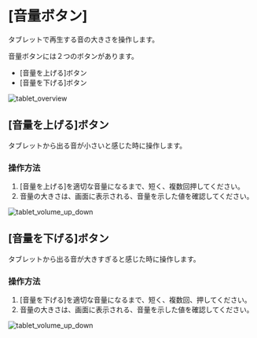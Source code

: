 # [音量ボタン]

タブレットで再生する音の大きさを操作します。

音量ボタンには２つのボタンがあります。
  * [音量を上げる]ボタン
  * [音量を下げる]ボタン

![tablet_overview](https://mega.nz/file/rFUigQYQ#JZGP7WIfz3mL1et1jl8JKQ1a4wRSOwLhr7S0RSusmKw)

## [音量を上げる]ボタン

タブレットから出る音が小さいと感じた時に操作します。

### 操作方法

  1. [音量を上げる]を適切な音量になるまで、短く、複数回押してください。
  2. 音量の大きさは、画面に表示される、音量を示した値を確認してください。

![tablet_volume_up_down](https://mega.nz/file/DAcWlCQJ#gtaeRmF2BHi5g5JlUEu0ULB1T3IjCZaoOvLv_rP8ywo)


## [音量を下げる]ボタン

タブレットから出る音が大きすぎると感じた時に操作します。

### 操作方法

  1. [音量を下げる]を適切な音量になるまで、短く、複数回、押してください。
  2. 音量の大きさは、画面に表示される、音量を示した値を確認してください。

![tablet_volume_up_down](https://mega.nz/file/DAcWlCQJ#gtaeRmF2BHi5g5JlUEu0ULB1T3IjCZaoOvLv_rP8ywo)
